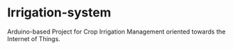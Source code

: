 # Irrigation-system
Arduino-based Project for Crop Irrigation Management oriented towards the Internet of Things.
